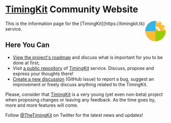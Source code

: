 # [TimingKit](https://timingkit.tk) Community Website

<img src="https://raw.githubusercontent.com/ZitRos/timingkit-community/master/misc/logo.png" width="64" align="right"/>
This is the information page for the [TimingKit](https://timingkit.tk) service.

Here You Can
------------

+ [View the project's roadmap](roadmap) and discuss what is important for you to be done at first;
+ Visit [a public repository](https://github.com/ZitRos/timingkit-community) of [TimingKit](https://timingkit.tk) service. Discuss, propose and express your thoughts there!
+ [Create a new discussion](https://github.com/ZitRos/timingkit-community/issues) (GitHub issue) to report a bug, suggest an improvement or freely discuss anything related to the TimingKit.

Please, consider that [TimingKit](https://timingkit.tk) is a very young (yet even non-beta) project when proposing changes or leaving any feedback. As the time goes by, more and more features will come.

Follow [@TheTimingKit](https://twitter.com/TheTimingKit) on Twitter for the latest news and updates!